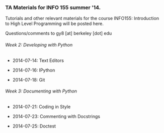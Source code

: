 ### TA Materials for INFO 155 summer '14.

Tutorials and other relevant materials for the course INFO155: Introduction to High Level Programming will be posted here.

Questions/comments to gy8 [at] berkeley [dot] edu

###### Week 2: Developing with Python
+ 2014-07-14: Text Editors

+ 2014-07-16: IPython

+ 2014-07-18: Git

###### Week 3: Documenting with Python
+ 2014-07-21: Coding in Style

+ 2014-07-23: Commenting with Docstrings

+ 2014-07-25: Doctest
